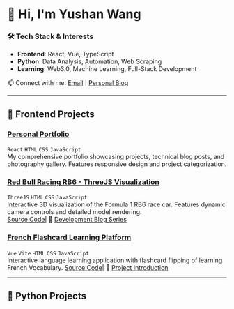 # 👋 Hi, I'm Yushan Wang

### 🛠️ Tech Stack & Interests
- **Frontend**: React, Vue, TypeScript
- **Python**: Data Analysis, Automation, Web Scraping
- **Learning**: Web3.0, Machine Learning, Full-Stack Development

📫 Connect with me: [Email](yushanwang0816@gmail.com) | [Personal Blog](https://yushanwang9801.github.io/)

---

## 🎨 Frontend Projects

### [Personal Portfolio](https://yushanwang9801.github.io/)  
`React` `HTML` `CSS` `JavaScript`  
My comprehensive portfolio showcasing projects, technical blog posts, and photography gallery. Features responsive design and project categorization.

### [Red Bull Racing RB6 - ThreeJS Visualization](https://yushanwang9801.github.io/rb6_dribble)  
`ThreeJS` `HTML` `CSS` `JavaScript`  
Interactive 3D visualization of the Formula 1 RB6 race car. Features dynamic camera controls and detailed model rendering.  
[Source Code](https://github.com/YushanWang9801/rb6_dribble)|
🔗 [Development Blog Series](https://yushanwang9801.github.io/#/blog/rb6-dribble-part1)

### [French Flashcard Learning Platform](https://yushanwang9801.github.io/french_flashcard)  
`Vue` `Vite` `HTML` `CSS` `JavaScript`  
Interactive language learning application with flashcard flipping of learning French Vocabulary.
[Source Code](https://github.com/YushanWang9801/french_flashcards)|
🔗 [Project Introduction](https://yushanwang9801.github.io/#/blog/french-flashcard-published)

---

## 🐍 Python Projects


